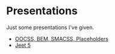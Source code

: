 # Presentations

Just some presentations I've given.

- [OOCSS, BEM, SMACSS, Placeholders](http://corysimmons.github.io/presentations/oocss-bem-smacss-placeholders)
- [Jeet 5](http://corysimmons.github.io/presentations/jeet-5)
